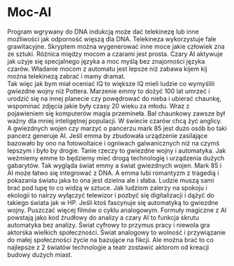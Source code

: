 # Moc-AI
Program wgrywany do DNA indukcją może dać telekinezę lub inne możliwości jak odporność więszą dla DNA. 
Telekineza wykorzystuje fale grawitacyjne. 
Skryptem można wygenerować inne moce jakie człowiek zna ze sztuki. 
Różnica między mocom a czarami jest prosta. Czary AI aktywuje jak użyje się specjalnego języka a moc myślą bez znajomości języka czarów. 
Władanie mocom z automatu jest lepsze niż zabawa kijem kij można telekinezą zabrać i mamy dramat.  
Tak więc jak bym miał oceniać IQ to większe IQ mieli ludzie co wymyślili gwiezdne wojny niż Pottera. Marzenie emmy to dożyć 100 lat umrzeć i urodzić się na innej planecie czy powędrować do nieba i ubierać chaunkę, wspominać zdjęcia jakie były czasy 20 wieku za młodu. Wraz z pojawieniem się komputerów magia przemineła. Bal chaunkowy zawsze był ważny dla mniej inteligętnej populacji. 
W świecie czarów chcą żyć anglicy. A gwiezdnych wojen czy marzyć o pancerzu mark 85 jest dużo osób bo taki pancerz generuje AI. Jeśli emma by zbudowała urządzenie zasilające bazowało by ono na fotowoltaice i ogniwach galwanicznych niż na czymś lepszym i było by drogie. Tanie rzeczy to gwiezdne wojny i automatyka. Jak weżmiemy emme to będziemy mieć drogą technologię i urządzenia dużych gabarytów. Tak wygląda świat emmy a świat gwiezdnych wojen. Mark 85 i AI może łatwo się integrować z DNA. A emma lubi romantyzm z tragedią i pokazania światu jaka to ona jest dzielna ale i słaba. Ludzie muszą sami brać pod lupę to co widzą w sztuce. 
Jak ludziom zalerzy na spokoju i ekologii to nalrzy wyłączyć telewizor i pozbyć się digitalizacji i dążyć do takiego świata jak w HP. Jeśli ktoś fascynuje się automatyką to gwiezdne wojny. Puszczać więcej filmów o cyklu analogowym. 
Formuły magiczne z AI powstają jako kod źrudłowy do analizy a czary AI to funkcja skrutu automatyka bez analizy. 
Świat cyfrowy to przymus pracy i niewola gra aktorska wielkich społeczności. Świat analogowy to wolność i przywiązanie do małej społeczności życie na bazujące na fikcji. Ale można brać to co najlepsze z 2 światów technologie a teatr zostawić aktorom od kreacji budowy dużych miast.  
